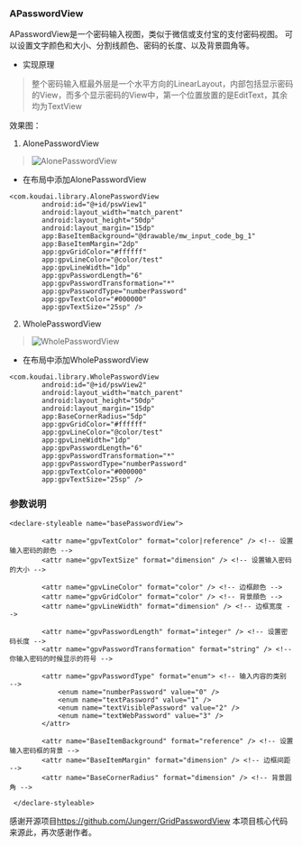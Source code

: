 ### APasswordView
APasswordView是一个密码输入视图，类似于微信或支付宝的支付密码视图。
可以设置文字颜色和大小、分割线颜色、密码的长度、以及背景圆角等。

* 实现原理
> 整个密码输入框最外层是一个水平方向的LinearLayout，内部包括显示密码的View，而多个显示密码的View中，第一个位置放置的是EditText，其余均为TextView

效果图：
1. AlonePasswordView

> ![AlonePasswordView](http://ovsv7o62g.bkt.clouddn.com/098CEA0770BA23322CE7E64455B60177.png)

* 在布局中添加AlonePasswordView
```
<com.koudai.library.AlonePasswordView
        android:id="@+id/pswView1"
        android:layout_width="match_parent"
        android:layout_height="50dp"
        android:layout_margin="15dp"
        app:BaseItemBackground="@drawable/mw_input_code_bg_1"
        app:BaseItemMargin="2dp"
        app:gpvGridColor="#ffffff"
        app:gpvLineColor="@color/test"
        app:gpvLineWidth="1dp"
        app:gpvPasswordLength="6"
        app:gpvPasswordTransformation="*"
        app:gpvPasswordType="numberPassword"
        app:gpvTextColor="#000000"
        app:gpvTextSize="25sp" />
```        
2. WholePasswordView
> ![WholePasswordView](http://ovsv7o62g.bkt.clouddn.com/4FEADB1D76A9D18ADB27E44CB23F7E92.png)
* 在布局中添加WholePasswordView
```
<com.koudai.library.WholePasswordView
        android:id="@+id/pswView2"
        android:layout_width="match_parent"
        android:layout_height="50dp"
        android:layout_margin="15dp"
        app:BaseCornerRadius="5dp"
        app:gpvGridColor="#ffffff"
        app:gpvLineColor="@color/test"
        app:gpvLineWidth="1dp"
        app:gpvPasswordLength="6"
        app:gpvPasswordTransformation="*"
        app:gpvPasswordType="numberPassword"
        app:gpvTextColor="#000000"
        app:gpvTextSize="25sp" />
```
### 参数说明
```
<declare-styleable name="basePasswordView">

        <attr name="gpvTextColor" format="color|reference" /> <!-- 设置输入密码的颜色 -->
        <attr name="gpvTextSize" format="dimension" /> <!-- 设置输入密码的大小 -->

        <attr name="gpvLineColor" format="color" /> <!-- 边框颜色 -->
        <attr name="gpvGridColor" format="color" /> <!-- 背景顔色 -->
        <attr name="gpvLineWidth" format="dimension" /> <!-- 边框宽度 -->

        <attr name="gpvPasswordLength" format="integer" /> <!-- 设置密码长度 -->
        <attr name="gpvPasswordTransformation" format="string" /> <!-- 你输入密码的时候显示的符号 -->

        <attr name="gpvPasswordType" format="enum"> <!-- 输入内容的类别 -->
            <enum name="numberPassword" value="0" />
            <enum name="textPassword" value="1" />
            <enum name="textVisiblePassword" value="2" />
            <enum name="textWebPassword" value="3" />
        </attr>

        <attr name="BaseItemBackground" format="reference" /> <!-- 设置输入密码框的背景 -->
        <attr name="BaseItemMargin" format="dimension" /> <!-- 边框间距 -->
        <attr name="BaseCornerRadius" format="dimension" /> <!-- 背景圆角 -->

 </declare-styleable>
 ```           

感谢开源项目<https://github.com/Jungerr/GridPasswordView> 本项目核心代码来源此，再次感谢作者。